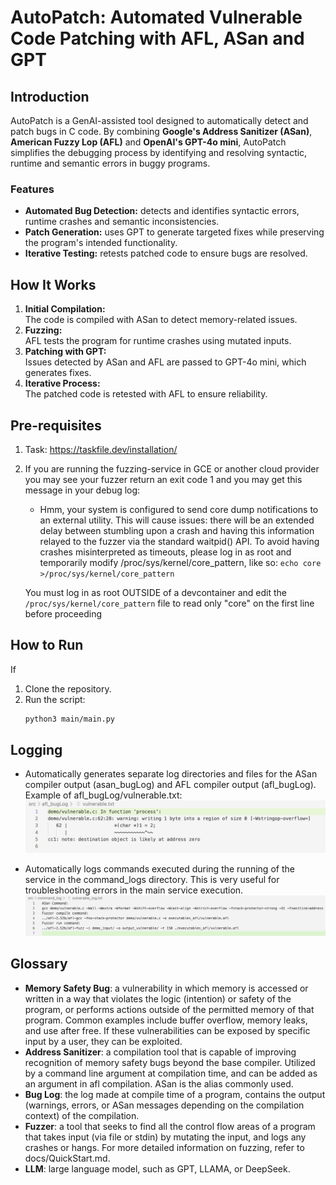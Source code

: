 # AutoPatch: Automated Vulnerable Code Patching with AFL, ASan and GPT

## Introduction  

AutoPatch is a GenAI-assisted tool designed to automatically detect and patch bugs in C code. By combining **Google's Address Sanitizer (ASan)**, **American Fuzzy Lop (AFL)** and **OpenAI's GPT-4o mini**, AutoPatch simplifies the debugging process by identifying and resolving syntactic, runtime and semantic errors in buggy programs.

### Features  

- **Automated Bug Detection:** detects and identifies syntactic errors, runtime crashes and semantic inconsistencies.  
- **Patch Generation:** uses GPT to generate targeted fixes while preserving the program's intended functionality.  
- **Iterative Testing:** retests patched code to ensure bugs are resolved.

## How It Works

1. **Initial Compilation:**  
   The code is compiled with ASan to detect memory-related issues.  
2. **Fuzzing:**  
   AFL tests the program for runtime crashes using mutated inputs.  
3. **Patching with GPT:**  
   Issues detected by ASan and AFL are passed to GPT-4o mini, which generates fixes.  
4. **Iterative Process:**  
   The patched code is retested with AFL to ensure reliability.  

## Pre-requisites

1. Task: <https://taskfile.dev/installation/>

2. If you are running the fuzzing-service in GCE or another cloud provider you may see your fuzzer return an exit code 1 and you may get this message in your debug log:

   - Hmm, your system is configured to send core dump notifications to an
      external utility. This will cause issues: there will be an extended delay
      between stumbling upon a crash and having this information relayed to the
      fuzzer via the standard waitpid() API.
      To avoid having crashes misinterpreted as timeouts, please log in as root
      and temporarily modify /proc/sys/kernel/core_pattern, like so:
      `echo core >/proc/sys/kernel/core_pattern`

   You must log in as root OUTSIDE of a devcontainer and edit the `/proc/sys/kernel/core_pattern` file to read only "core" on the first line before proceeding

## How to Run
If  

1. Clone the repository.  
2. Run the script:
   ```bash
   python3 main/main.py
   ```

## Logging

- Automatically generates separate log directories and files for the ASan compiler output (asan_bugLog) and AFL compiler output (afl_bugLog).
Example of afl_bugLog/vulnerable.txt:
![afl_buglog_vulnerable_log_example](./docs/images/afl_buglog_vulnerable_log_example.jpeg)

- Automatically logs commands executed during the running of the service in the command_logs directory. This is very useful for troubleshooting errors in the main service execution.
![command_log_vulnerable_log](./docs/images/command_log_vulnerable_log.jpeg)

## Glossary
- **Memory Safety Bug**: a vulnerability in which memory is accessed or written in a way that violates the logic (intention) or safety of the program, or performs actions outside of the permitted memory of that program. Common examples include buffer overflow, memory leaks, and use after free. If these vulnerabilities can be exposed by specific input by a user, they can be exploited.
- **Address Sanitizer**: a compilation tool that is capable of improving recognition of memory safety bugs beyond the base compiler. Utilized by a command line argument at compilation time, and can be added as an argument in afl compilation. ASan is the alias commonly used.
- **Bug Log**: the log made at compile time of a program, contains the output (warnings, errors, or ASan messages depending on the compilation context) of the compilation.
- **Fuzzer**: a tool that seeks to find all the control flow areas of a program that takes input (via file or stdin) by mutating the input, and logs any crashes or hangs. For more detailed information on fuzzing, refer to docs/QuickStart.md.
- **LLM**: large language model, such as GPT, LLAMA, or DeepSeek.

